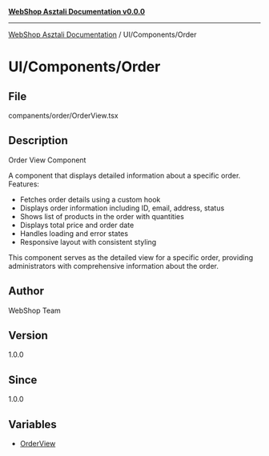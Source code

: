 [**WebShop Asztali Documentation v0.0.0**](../../../README.md)

***

[WebShop Asztali Documentation](../../../modules.md) / UI/Components/Order

# UI/Components/Order

## File

companents/order/OrderView.tsx

## Description

Order View Component

A component that displays detailed information about a specific order.
Features:
- Fetches order details using a custom hook
- Displays order information including ID, email, address, status
- Shows list of products in the order with quantities
- Displays total price and order date
- Handles loading and error states
- Responsive layout with consistent styling

This component serves as the detailed view for a specific order,
providing administrators with comprehensive information about the order.

## Author

WebShop Team

## Version

1.0.0

## Since

1.0.0

## Variables

- [OrderView](variables/OrderView.md)
